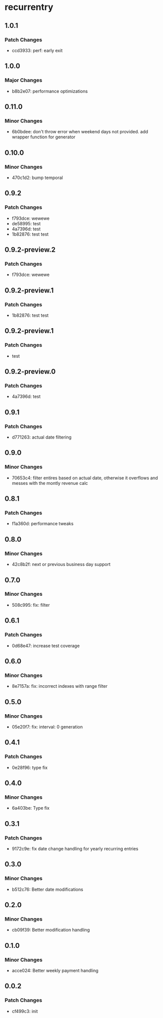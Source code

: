 # recurrentry

## 1.0.1

### Patch Changes

- ccd3933: perf: early exit

## 1.0.0

### Major Changes

- b8b2e07: performance optimizations

## 0.11.0

### Minor Changes

- 6b0bdee: don't throw error when weekend days not provided. add wrapper function for generator

## 0.10.0

### Minor Changes

- 470c1d2: bump temporal

## 0.9.2

### Patch Changes

- f793dce: wewewe
- de58995: test
- 4a7396d: test
- 1b82876: test test

## 0.9.2-preview.2

### Patch Changes

- f793dce: wewewe

## 0.9.2-preview.1

### Patch Changes

- 1b82876: test test

## 0.9.2-preview.1

### Patch Changes

- test

## 0.9.2-preview.0

### Patch Changes

- 4a7396d: test

## 0.9.1

### Patch Changes

- d771263: actual date filtering

## 0.9.0

### Minor Changes

- 70653c4: filter entires based on actual date, otherwise it overflows and messes with the montly revenue calc

## 0.8.1

### Patch Changes

- f1a360d: performance tweaks

## 0.8.0

### Minor Changes

- 42c8b2f: next or previous business day support

## 0.7.0

### Minor Changes

- 508c995: fix: filter

## 0.6.1

### Patch Changes

- 0d68e47: increase test coverage

## 0.6.0

### Minor Changes

- 8e7157a: fix: incorrect indexes with range filter

## 0.5.0

### Minor Changes

- 05e20f7: fix: interval: 0 generation

## 0.4.1

### Patch Changes

- 0e28f96: type fix

## 0.4.0

### Minor Changes

- 6a403be: Type fix

## 0.3.1

### Patch Changes

- 9172c9e: fix date change handling for yearly recurring entries

## 0.3.0

### Minor Changes

- b512c76: Better date modifications

## 0.2.0

### Minor Changes

- cb09f39: Better modification handling

## 0.1.0

### Minor Changes

- acce024: Better weekly payment handling

## 0.0.2

### Patch Changes

- cf499c3: init
